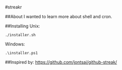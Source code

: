 #streakr

##About
I wanted to learn more about shell and cron.

##Installing
Unix:

`./installer.sh`

Windows:

`.\installer.ps1`

##Inspired by:
https://github.com/jontsai/github-streak/